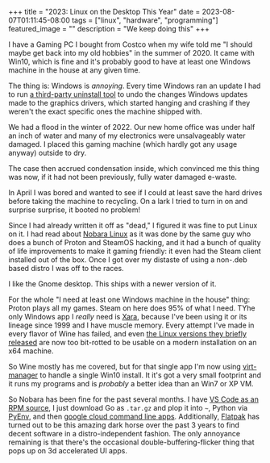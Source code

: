 +++
title = "2023: Linux on the Desktop This Year"
date = 2023-08-07T01:11:45-08:00
tags = ["linux", "hardware", "programming"]
featured_image = ""
description = "We keep doing this"
+++

I have a Gaming PC I bought from Costco when my wife told me "I should maybe get back into my old hobbies" in the summer of 2020. It came with Win10, which is fine and it's probably good to have at least one Windows machine in the house at any given time.

The thing is: Windows is _annoying_. Every time Windows ran an update I had to run [a third-party uninstall tool](https://www.wagnardsoft.com/display-driver-uninstaller-DDU-) to undo the changes Windows updates made to the graphics drivers, which started hanging and crashing if they weren't the exact specific ones the machine shipped with.

We had a flood in the winter of 2022. Our new home office was under half an inch of water and many of my electronics were unsalvageably water damaged. I placed this gaming machine (which hardly got any usage anyway) outside to dry.

The case then accrued condensation inside, which convinced me this thing was now, if it had not been previously, fully water damaged e-waste.

In April I was bored and wanted to see if I could at least save the hard drives before taking the machine to recycling. On a lark I tried to turn in on and surprise surprise, it booted no problem!

Since I had already written it off as "dead," I figured it was fine to put Linux on it. I had read about [Nobara Linux](https://nobaraproject.org/) as it was done by the same guy who does a bunch of Proton and SteamOS hacking, and it had a bunch of quality of life improvements to make it gaming friendly: it even had the Steam client installed out of the box. Once I got over my distaste of using a non-.deb based distro I was off to the races.

I like the Gnome desktop. This ships with a newer version of it.

For the whole "I need at least one Windows machine in the house" thing: Proton plays all my games. Steam on here does 95% of what I need. TYhe only Windows app I _really_ need is [Xara](https://www.xara.com/photo-graphic-plus/), because I've been using it or its lineage since 1999 and I have muscle memory. Every attempt I've made in every flavor of Wine has failed, and even [the Linux versions they briefly released](http://www.xaraxtreme.org/) are now too bit-rotted to be usable on a modern installation on an x64 machine.

So Wine mostly has me covered, but for that single app I'm now using [virt-manager](https://virt-manager.org/) to handle a single Win10 install. It it's got a very small footprint and it runs my programs and is _probably_ a better idea than an Win7 or XP VM.

So Nobara has been fine for the past several months. I have [VS Code as an RPM source](https://code.visualstudio.com/docs/setup/linux#_rhel-fedora-and-centos-based-distributions), I just download Go as `.tar.gz` and plop it into `~`, Python via [PyEnv](https://github.com/pyenv/pyenv), and then [google cloud command line apps](https://cloud.google.com/sdk/docs/install). Additionally, [Flatpak](https://flathub.org/en) has turned out to be this amazing dark horse over the past 3 years to find decent software in a distro-independent fashion. The only annoyance remaining is that there's the occasional double-buffering-flicker thing that pops up on 3d accelerated UI apps.
